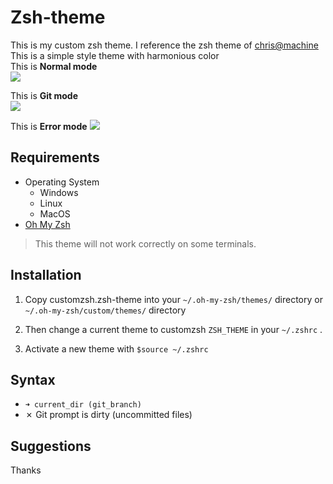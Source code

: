 # Zsh-theme
This is my custom zsh theme.
I reference the zsh theme of [chris@machine][]
This is a simple style theme with harmonious color  
This is **Normal mode**  
![][normal mode]

This is **Git mode**  
![][git mode]

This is **Error mode**
![][error mode]


## Requirements  
* Operating System 
	* Windows 
	* Linux 
	* MacOS
* [Oh My Zsh][oh my zsh link]

>This theme will not work correctly on some terminals.  

## Installation
1. Copy customzsh.zsh-theme into your `~/.oh-my-zsh/themes/` directory or `~/.oh-my-zsh/custom/themes/` directory  

2. Then change a current theme to customzsh `ZSH_THEME` in your `~/.zshrc` .  

3. Activate a new theme with `$source ~/.zshrc`

## Syntax
* `➜ current_dir (git_branch)`  
* ✗ Git prompt is dirty (uncommitted files)

## Suggestions


Thanks

[//]: <> (This is a variable definition area)
[normal mode]: ./assets/normal-mode.png 
[git mode]: ./assets/git-mode.png
[error mode]: ./assets/error-mode.png
[oh my zsh link]: https://ohmyz.sh/ 
[chris@machine]: https://www.youtube.com/@chrisatmachine

